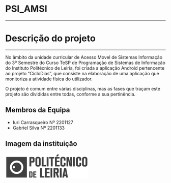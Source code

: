 # PSI_AMSI
--------------------------------

# Descrição do projeto
--------------------------------

No âmbito da unidade curricular de Acesso Movel de Sistemas Informação do 3º Semestre do Curso TeSP de Programação de Sistemas de Informação do Instituto Politécnico de Leiria, foi criada a aplicação Android pertencente ao projeto “CicloDias”, que consiste na elaboração de uma aplicação que monitoriza a atividade física do utilizador.

O projeto é comum entre várias disciplinas, mas as fases que traçam este projeto são divididas entre todas, conforme a sua pertinência.

## Membros da Equipa

* Iuri Carrasqueiro Nº 2201127
* Gabriel Silva Nº 2201133

## Imagem da instituição

![IPL](docs/logoipl.png)